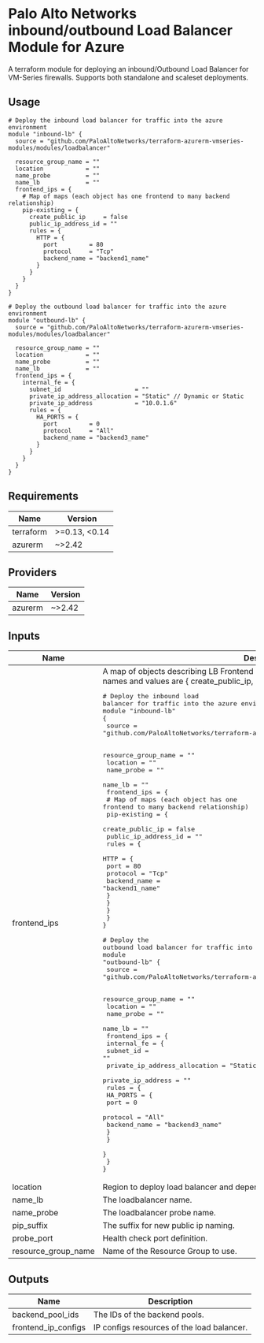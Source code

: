 # Palo Alto Networks inbound/outbound Load Balancer Module for Azure

A terraform module for deploying an inbound/Outbound Load Balancer for VM-Series firewalls. Supports both standalone and scaleset deployments.

## Usage

```hcl
# Deploy the inbound load balancer for traffic into the azure environment
module "inbound-lb" {
  source = "github.com/PaloAltoNetworks/terraform-azurerm-vmseries-modules/modules/loadbalancer"

  resource_group_name = ""
  location            = ""
  name_probe          = ""
  name_lb             = ""
  frontend_ips = {
    # Map of maps (each object has one frontend to many backend relationship) 
    pip-existing = {
      create_public_ip     = false
      public_ip_address_id = ""
      rules = {
        HTTP = {
          port         = 80
          protocol     = "Tcp"
          backend_name = "backend1_name"
        }
      }
    }
  }
}

# Deploy the outbound load balancer for traffic into the azure environment
module "outbound-lb" {
  source = "github.com/PaloAltoNetworks/terraform-azurerm-vmseries-modules/modules/loadbalancer"
  
  resource_group_name = ""
  location            = ""
  name_probe          = ""
  name_lb             = ""
  frontend_ips = {
    internal_fe = {
      subnet_id                     = ""
      private_ip_address_allocation = "Static" // Dynamic or Static
      private_ip_address            = "10.0.1.6" 
      rules = {
        HA_PORTS = {
          port         = 0
          protocol     = "All"
          backend_name = "backend3_name"
        }
      }
    }
  }
}
```

<!-- BEGINNING OF PRE-COMMIT-TERRAFORM DOCS HOOK -->
## Requirements

| Name | Version |
|------|---------|
| terraform | >=0.13, <0.14 |
| azurerm | ~>2.42 |

## Providers

| Name | Version |
|------|---------|
| azurerm | ~>2.42 |

## Inputs

| Name | Description | Type | Default | Required |
|------|-------------|------|---------|:--------:|
| frontend\_ips | A map of objects describing LB Frontend IP configurations. Keys of the map are the names and values are { create\_public\_ip, public\_ip\_address\_id, rules }. Example:<pre># Deploy the inbound load balancer for traffic into the azure environment<br>module "inbound-lb" {<br>  source = "github.com/PaloAltoNetworks/terraform-azurerm-vmseries-modules/modules/loadbalancer"<br><br>  resource_group_name = ""<br>  location            = ""<br>  name_probe          = ""<br>  name_lb             = ""<br>  frontend_ips = {<br>    # Map of maps (each object has one frontend to many backend relationship) <br>    pip-existing = {<br>      create_public_ip     = false<br>      public_ip_address_id = ""<br>      rules = {<br>        HTTP = {<br>          port         = 80<br>          protocol     = "Tcp"<br>          backend_name = "backend1_name"<br>        }<br>      }<br>    }<br>  }<br>}<br><br># Deploy the outbound load balancer for traffic into the azure environment<br>module "outbound-lb" {<br>  source = "github.com/PaloAltoNetworks/terraform-azurerm-vmseries-modules/modules/loadbalancer"<br><br>  resource_group_name = ""<br>  location            = ""<br>  name_probe          = ""<br>  name_lb             = ""<br>  frontend_ips = {<br>    internal_fe = {<br>      subnet_id                     = ""<br>      private_ip_address_allocation = "Static" // Dynamic or Static<br>      private_ip_address = "" <br>      rules = {<br>        HA_PORTS = {<br>          port         = 0<br>          protocol     = "All"<br>          backend_name = "backend3_name"<br>        }<br>      }<br>    }<br>  }<br>}</pre> | `any` | n/a | yes |
| location | Region to deploy load balancer and dependencies. | `string` | `""` | no |
| name\_lb | The loadbalancer name. | `string` | n/a | yes |
| name\_probe | The loadbalancer probe name. | `string` | n/a | yes |
| pip\_suffix | The suffix for new public ip naming. | `string` | `"pip"` | no |
| probe\_port | Health check port definition. | `string` | `"80"` | no |
| resource\_group\_name | Name of the Resource Group to use. | `string` | n/a | yes |

## Outputs

| Name | Description |
|------|-------------|
| backend\_pool\_ids | The IDs of the backend pools. |
| frontend\_ip\_configs | IP configs resources of the load balancer. |

<!-- END OF PRE-COMMIT-TERRAFORM DOCS HOOK -->
